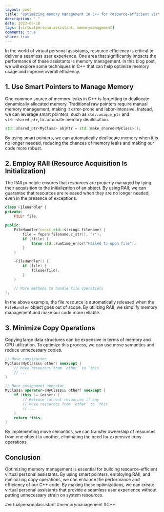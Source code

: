 ```yaml
---
layout: post
title: "Optimizing memory management in C++ for resource-efficient virtual personal assistants"
description: " "
date: 2023-09-18
tags: [virtualpersonalassistant, memorymanagement]
comments: true
share: true
---
```


In the world of virtual personal assistants, resource efficiency is critical to deliver a seamless user experience. One area that significantly impacts the performance of these assistants is memory management. In this blog post, we will explore some techniques in C++ that can help optimize memory usage and improve overall efficiency.

## 1. Use Smart Pointers to Manage Memory

One common source of memory leaks in C++ is forgetting to deallocate dynamically allocated memory. Traditional raw pointers require manual memory management, making it error-prone and labor-intensive. Instead, we can leverage smart pointers, such as `std::unique_ptr` and `std::shared_ptr`, to automate memory deallocation.

```cpp
std::shared_ptr<MyClass> objPtr = std::make_shared<MyClass>();
```

By using smart pointers, we can automatically deallocate memory when it is no longer needed, reducing the chances of memory leaks and making our code more robust.

## 2. Employ RAII (Resource Acquisition Is Initialization)

The RAII principle ensures that resources are properly managed by tying their acquisition to the initialization of an object. By using RAII, we can guarantee that resources are released when they are no longer needed, even in the presence of exceptions.

```cpp
class FileHandler {
private:
    FILE* file;

public:
    FileHandler(const std::string& filename) {
        file = fopen(filename.c_str(), "r");
        if (!file) {
            throw std::runtime_error("Failed to open file");
        }
    }

    ~FileHandler() {
        if (file) {
            fclose(file);
        }
    }

    // More methods to handle file operations
};
```

In the above example, the file resource is automatically released when the `FileHandler` object goes out of scope. By utilizing RAII, we simplify memory management and make our code more reliable.

## 3. Minimize Copy Operations

Copying large data structures can be expensive in terms of memory and CPU utilization. To optimize this process, we can use move semantics and reduce unnecessary copies.

```cpp
// Move constructor
MyClass(MyClass&& other) noexcept {
    // Move resources from `other` to `this`
    // ...
}

// Move assignment operator
MyClass& operator=(MyClass&& other) noexcept {
    if (this != &other) {
        // Release current resources if any
        // Move resources from `other` to `this`
        // ...
    }
    return *this;
}
```

By implementing move semantics, we can transfer ownership of resources from one object to another, eliminating the need for expensive copy operations.

## Conclusion

Optimizing memory management is essential for building resource-efficient virtual personal assistants. By using smart pointers, employing RAII, and minimizing copy operations, we can enhance the performance and efficiency of our C++ code. By making these optimizations, we can create virtual personal assistants that provide a seamless user experience without putting unnecessary strain on system resources.

#virtualpersonalassistant #memorymanagement #C++